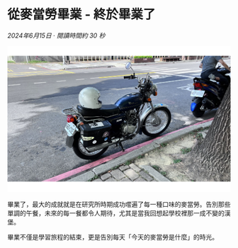 # 從麥當勞畢業 - 終於畢業了

*2024年6月15日 · 閱讀時間約 30 秒*

![random](public/wolf.jpg)

畢業了，最大的成就就是在研究所時期成功嚐遍了每一種口味的麥當勞。告別那些單調的午餐，未來的每一餐都令人期待，尤其是當我回想起學校裡那一成不變的漢堡。

畢業不僅是學習旅程的結束，更是告別每天「今天的麥當勞是什麼」的時光。

